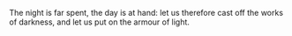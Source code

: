 The night is far spent, the day is at hand: let us therefore cast off the works of darkness, and let us put on the armour of light.
